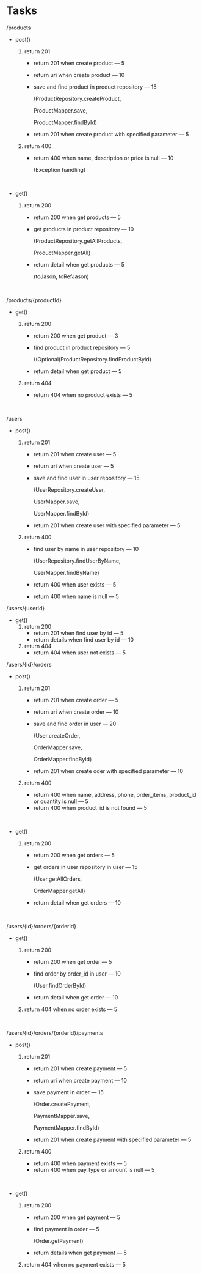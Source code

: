 # Tasks

/products

- post()

  1. return 201

     - return 201 when create product — 5

     - return uri when create product — 10

     - save and find product in product repository  — 15

       (ProductRepository.createProduct,

       ProductMapper.save,

       ProductMapper.findById)

     - return 201 when create product with specified parameter — 5

  2. return 400

     - return 400 when name, description or price is null — 10

       (Exception handling)

     ​

- get()

  1. return 200

     - return 200 when get products — 5

     - get products in product repository — 10

       (ProductRepository.getAllProducts,

       ProductMapper.getAll)

     - return detail when get products — 5

       (toJason, toRefJason)

       ​

/products/{productId}

- get()

  1. return 200

     - return 200 when get product — 3

     - find product in product repository  — 5

       ((Optional)ProductRepository.findProductById)

     - return detail when get product — 5

  2. return 404

     - return 404 when no product exists — 5

  ​

/users

- post()

  1. return 201

     - return 201 when create user — 5

     - return uri when create user — 5

     - save and find user in user repository  — 15

       (UserRepository.createUser,

       UserMapper.save,

       UserMapper.findById)

     - return 201 when create user with specified parameter — 5

  2. return 400

     - find user by name in user repository  — 10

       (UserRepository.findUserByName,

       UserMapper.findByName)

     - return 400 when user exists — 5

     - return 400 when name is null — 5

/users/{userId}

- get()
  1. return 200
     - return 201 when find user by id — 5
     - return details when find user by id — 10
  2. return 404
     - return 404 when user not exists — 5



/users/{id}/orders

- post()

  1. return 201

     - return 201 when create order — 5

     - return uri when create order — 10

     - save and find order in user — 20

       (User.createOrder,

       OrderMapper.save,

       OrderMapper.findById)

     - return 201 when create oder with specified parameter — 10

  2. return 400

     - return 400 when name, address, phone, order_items, product_id or quantity is null — 5
     - return 400 when product_id is not found — 5

     ​

- get()

  1. return 200

     - return 200 when get orders — 5

     - get orders in user repository in user — 15

       (User.getAllOrders,

       OrderMapper.getAll)

     - return detail when get orders — 10

     ​

/users/{id}/orders/{orderId}

- get()

  1. return 200

     - return 200 when get order — 5

     - find order by order_id in user  — 10

       (User.findOrderById)

     - return detail when get order — 10

  2. return 404 when no order exists — 5

     ​

/users/{id}/orders/{orderId}/payments

- post()

  1. return 201

     - return 201 when create payment — 5

     - return uri when create payment — 10

     - save payment in order — 15

       (Order.createPayment,

       PaymentMapper.save,

       PaymentMapper.findById)

     - return 201 when create payment with specified parameter — 5

  2. return 400

     - return 400 when payment exists — 5
     - return 400 when pay_type or amount is null — 5

     ​

- get()

  1. return 200

     - return 200 when get payment — 5

     - find payment in order — 5

       (Order.getPayment)

     - return details when get payment — 5 

  2. return 404 when no payment exists — 5
